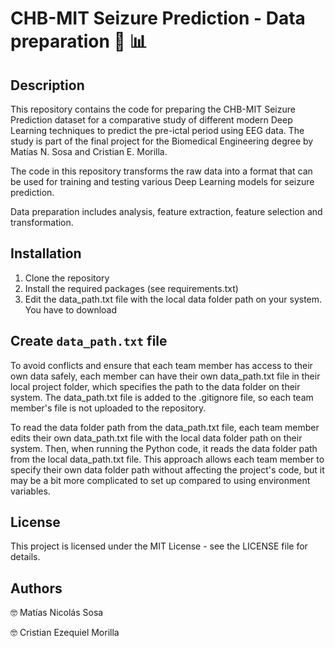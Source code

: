 # CHB-MIT Seizure Prediction - Data preparation 🧠 📊

## Description

This repository contains the code for preparing the CHB-MIT Seizure Prediction dataset for a comparative study of different modern Deep Learning techniques to predict the pre-ictal period using EEG data. The study is part of the final project for the Biomedical Engineering degree by Matías N. Sosa and Cristian E. Morilla.

The code in this repository transforms the raw data into a format that can be used for training and testing various Deep Learning models for seizure prediction.

Data preparation includes analysis, feature extraction, feature selection and transformation.

## Installation

1. Clone the repository
2. Install the required packages (see requirements.txt)
3. Edit the data_path.txt file with the local data folder path on your system. You have to download

## Create `data_path.txt` file

To avoid conflicts and ensure that each team member has access to their own data safely, each member can have their own data_path.txt file in their local project folder, which specifies the path to the data folder on their system. The data_path.txt file is added to the .gitignore file, so each team member's file is not uploaded to the repository.

To read the data folder path from the data_path.txt file, each team member edits their own data_path.txt file with the local data folder path on their system. Then, when running the Python code, it reads the data folder path from the local data_path.txt file. This approach allows each team member to specify their own data folder path without affecting the project's code, but it may be a bit more complicated to set up compared to using environment variables.

## License

This project is licensed under the MIT License - see the LICENSE file for details.

## Authors

🤓 Matías Nicolás Sosa

🤓 Cristian Ezequiel Morilla
